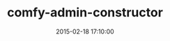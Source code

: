 ---
layout: post
title:  "comfy-admin-constructor"
repo:   "bgilham/comfy-admin-constructor"
date:   2015-02-18 17:10:00
gemurl: https://github.com/bgilham/comfy-admin-constructor
---